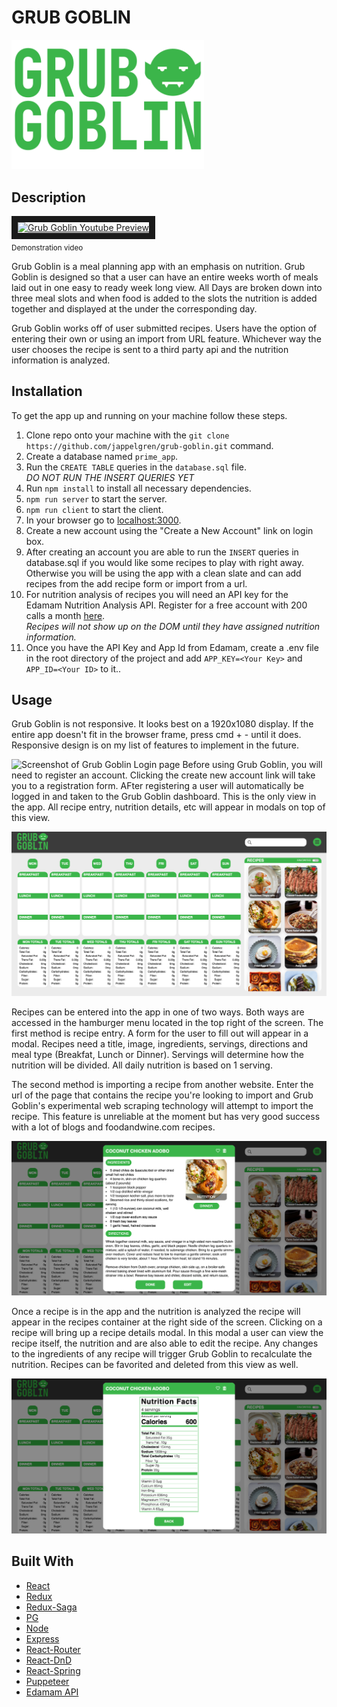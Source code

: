 # GRUB GOBLIN

<img src="public/images/logo.png" alt="The Grub Goblin Logo" width="308"/>

## Description

<a href="http://www.youtube.com/watch?feature=player_embedded&v=hHvcLQsFrpw
" target="_blank"><img src="http://img.youtube.com/vi/hHvcLQsFrpw/0.jpg" 
alt="Grub Goblin Youtube Preview" width="240" height="180" border="10" /></a>
<br/>
<sub>Demonstration video</sub>

Grub Goblin is a meal planning app with an emphasis on nutrition. Grub Goblin is designed so that a user can have an entire weeks worth of meals laid out in one easy to ready week long view. All Days are broken down into three meal slots and when food is added to the slots the nutrition is added together and displayed at the under the corresponding day.

Grub Goblin works off of user submitted recipes. Users have the option of entering their own or using an import from URL feature. Whichever way the user chooses the recipe is sent to a third party api and the nutrition information is analyzed.

## Installation

To get the app up and running on your machine follow these steps.

1. Clone repo onto your machine with the `git clone https://github.com/jappelgren/grub-goblin.git` command.
2. Create a database named `prime_app`.
3. Run the `CREATE TABLE` queries in the `database.sql` file.  
   _DO NOT RUN THE INSERT QUERIES YET_
4. Run `npm install` to install all necessary dependencies.
5. `npm run server` to start the server.
6. `npm run client` to start the client.
7. In your browser go to [localhost:3000](http://localhost:3000/).
8. Create a new account using the "Create a New Account" link on login box.
9. After creating an account you are able to run the `INSERT` queries in database.sql if you would like some recipes to play with right away. Otherwise you will be using the app with a clean slate and can add recipes from the add recipe form or import from a url.
10. For nutrition analysis of recipes you will need an API key for the Edamam Nutrition Analysis API. Register for a free account with 200 calls a month [here](https://developer.edamam.com/).  
    _Recipes will not show up on the DOM until they have assigned nutrition information._
11. Once you have the API Key and App Id from Edamam, create a .env file in the root directory of the project and add `APP_KEY=<Your Key>` and `APP_ID=<Your ID>` to it..

## Usage
Grub Goblin is not responsive.  It looks best on a 1920x1080 display.  If the entire app doesn't fit in the browser frame, press cmd + - until it does.  Responsive design is on my list of features to implement in the future.

![Screenshot of Grub Goblin Login page](documentation/images/gg-login.png 'The Grub Goblin Login Page')
Before using Grub Goblin, you will need to register an account.  Clicking the create new account link will take you to a registration form.  AFter registering a user will automatically be logged in and taken to the Grub Goblin dashboard.  This is the only view in the app.  All recipe entry, nutrition details, etc will appear in modals on top of this view.

![Screenshot of Grub Goblin dashboard view](documentation/images/gg-dashboard.png 'Grub Goblin dashboard view')

Recipes can be entered into the app in one of two ways.  Both ways are accessed in the hamburger menu located in the top right of the screen. The first method is recipe entry.  A form for the user to fill out will appear in a modal.  Recipes need a title, image, ingredients, servings, directions and meal type (Breakfat, Lunch or Dinner).  Servings will determine how the nutrition will be divided.  All daily nutrition is based on 1 serving.

The second method is importing a recipe from another website.  Enter the url of the page that contains the recipe you're looking to import and Grub Goblin's experimental web scraping technology will attempt to import the recipe.  This feature is unreliable at the moment but has very good success with a lot of blogs and foodandwine.com recipes.

![Screenshot of Grub Goblin recipe modal](documentation/images/gg-recipe.png 'Grub Goblin recipe modal')

Once a recipe is in the app and the nutrition is analyzed the recipe will appear in the recipes container at the right side of the screen.  Clicking on a recipe will bring up a recipe details modal.  In this modal a user can view the recipe itself, the nutrition and are also able to edit the recipe.  Any changes to the ingredients of any recipe will trigger Grub Goblin to recalculate the nutrition.  Recipes can be favorited and deleted from this view as well.

![Screenshot of Grub Goblin nutrition modal](documentation/images/gg-nutrition.png 'Grub Goblin nutrition modal')





## Built With

- [React](https://reactjs.org/)
- [Redux](https://redux.js.org/)
- [Redux-Saga](https://redux-saga.js.org/)
- [PG](https://node-postgres.com/)
- [Node](https://nodejs.org/en/)
- [Express](https://expressjs.com/)
- [React-Router](https://reactrouter.com/)
- [React-DnD](https://react-dnd.github.io/react-dnd/about)
- [React-Spring](https://www.react-spring.io/)
- [Puppeteer](https://pptr.dev/)
- [Edamam API](https://developer.edamam.com/)
